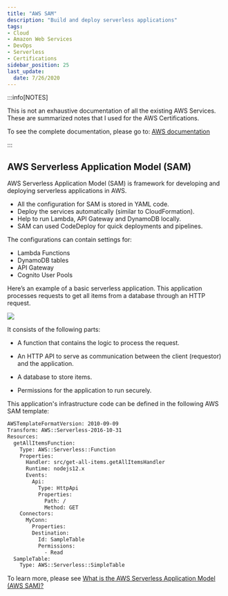 ```yaml
---
title: "AWS SAM"
description: "Build and deploy serverless applications"
tags: 
- Cloud
- Amazon Web Services
- DevOps
- Serverless
- Certifications
sidebar_position: 25
last_update:
  date: 7/26/2020
---
```




:::info[NOTES]

This is not an exhaustive documentation of all the existing AWS Services. These are summarized notes that I used for the AWS Certifications.

To see the complete documentation, please go to: [AWS documentation](https://docs.aws.amazon.com/)

:::



## AWS Serverless Application Model (SAM)

AWS Serverless Application Model (SAM) is framework for developing and deploying serverless applications in AWS.

- All the configuration for SAM is stored in YAML code. 
- Deploy the services automatically (similar to CloudFormation).
- Help to run Lambda, API Gateway and DynamoDB locally.
- SAM can used CodeDeploy for quick deployments and pipelines.

The configurations can contain settings for:

- Lambda Functions
- DynamoDB tables
- API Gateway
- Cognito User Pools

Here’s an example of a basic serverless application. This application processes requests to get all items from a database through an HTTP request. 

![](/img/docs/aws-sam-deploy.png)

It consists of the following parts:

- A function that contains the logic to process the request.

- An HTTP API to serve as communication between the client (requestor) and the application.

- A database to store items.

- Permissions for the application to run securely.

This application's infrastructure code can be defined in the following AWS SAM template:

```bash
AWSTemplateFormatVersion: 2010-09-09
Transform: AWS::Serverless-2016-10-31
Resources:
  getAllItemsFunction:
    Type: AWS::Serverless::Function
    Properties:
      Handler: src/get-all-items.getAllItemsHandler
      Runtime: nodejs12.x
      Events:
        Api:
          Type: HttpApi
          Properties:
            Path: /
            Method: GET
    Connectors:
      MyConn:
        Properties:
        Destination:
          Id: SampleTable
          Permissions:
            - Read
  SampleTable:
    Type: AWS::Serverless::SimpleTable  
```

To learn more, please see [What is the AWS Serverless Application Model (AWS SAM)?](https://docs.aws.amazon.com/serverless-application-model/latest/developerguide/what-is-sam.html)

